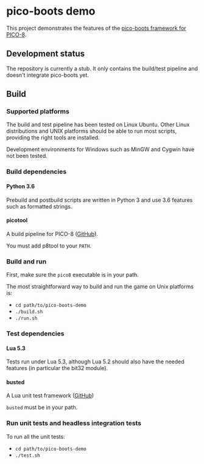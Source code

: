 # pico-boots demo

This project demonstrates the features of the [pico-boots framework for PICO-8](https://github.com/hsandt/pico-boots).

## Development status

The repository is currently a stub. It only contains the build/test pipeline and doesn't integrate pico-boots yet.

## Build

### Supported platforms

The build and test pipeline has been tested on Linux Ubuntu. Other Linux distributions and UNIX platforms should be able to run most scripts, providing the right tools are installed.

Development environments for Windows such as MinGW and Cygwin have not been tested.

### Build dependencies

#### Python 3.6

Prebuild and postbuild scripts are written in Python 3 and use 3.6 features such as formatted strings.

#### picotool

A build pipeline for PICO-8 ([GitHub](https://github.com/dansanderson/picotool)).

You must add p8tool to your `PATH`.

### Build and run

First, make sure the `pico8` executable is in your path.

The most straightforward way to build and run the game on Unix platforms is:

* `cd path/to/pico-boots-demo`
* `./build.sh`
* `./run.sh`

### Test dependencies

#### Lua 5.3

Tests run under Lua 5.3, although Lua 5.2 should also have the needed features (in particular the bit32 module).

#### busted

A Lua unit test framework ([GitHub](https://github.com/Olivine-Labs/busted))

`busted` must be in your path.

### Run unit tests and headless integration tests

To run all the unit tests:

* `cd path/to/pico-boots-demo`
* `./test.sh`
